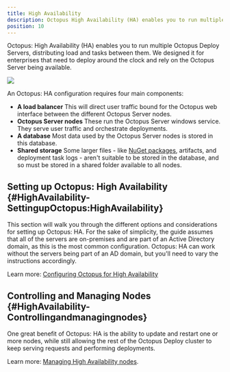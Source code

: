 ```yaml
---
title: High Availability
description: Octopus High Availability (HA) enables you to run multiple Octopus Deploy Servers, distributing load and tasks between them.
position: 10
---
```


Octopus: High Availability (HA) enables you to run multiple Octopus Deploy Servers, distributing load and tasks between them. We designed it for enterprises that need to deploy around the clock and rely on the Octopus Server being available.

![](/docs/images/3048119/3278420.png)

An Octopus: HA configuration requires four main components:

- **A load balancer**
  This will direct user traffic bound for the Octopus web interface between the different Octopus Server nodes.
- **Octopus Server nodes**
  These run the Octopus Server windows service. They serve user traffic and orchestrate deployments.
- **A database**
  Most data used by the Octopus Server nodes is stored in this database.
- **Shared storage**
  Some larger files - like [NuGet packages](/docs/packaging-applications/package-repositories/index.md), artifacts, and deployment task logs - aren't suitable to be stored in the database, and so must be stored in a shared folder available to all nodes.

## Setting up Octopus: High Availability {#HighAvailability-SettingupOctopus:HighAvailability}

This section will walk you through the different options and considerations for setting up Octopus: HA. For the sake of simplicity, the guide assumes that all of the servers are on-premises and are part of an Active Directory domain, as this is the most common configuration. Octopus: HA can work without the servers being part of an AD domain, but you'll need to vary the instructions accordingly.

Learn more: [Configuring Octopus for High Availability](/docs/administration/high-availability/configuring-octopus-for-high-availability.md)

## Controlling and Managing Nodes {#HighAvailability-Controllingandmanagingnodes}

One great benefit of Octopus: HA is the ability to update and restart one or more nodes, while still allowing the rest of the Octopus Deploy cluster to keep serving requests and performing deployments.

Learn more: [Managing High Availability nodes](/docs/administration/high-availability/managing-high-availability-nodes.md).
